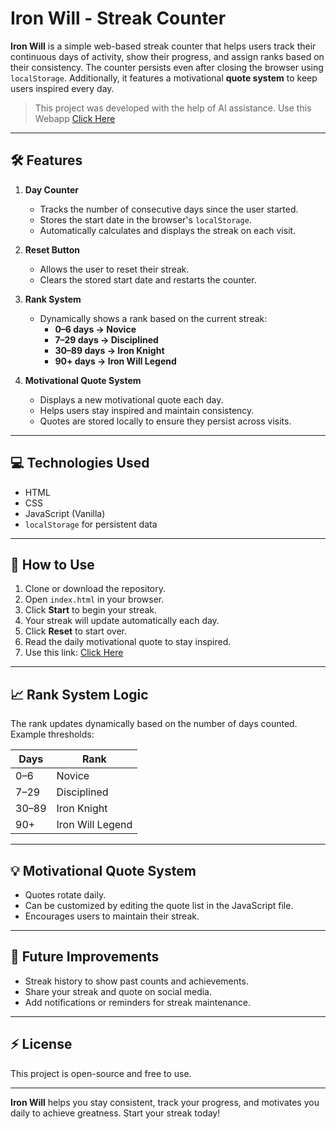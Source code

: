 # Iron Will - Streak Counter

**Iron Will** is a simple web-based streak counter that helps users track their continuous days of activity, show their progress, and assign ranks based on their consistency. The counter persists even after closing the browser using `localStorage`. Additionally, it features a motivational **quote system** to keep users inspired every day.  

> This project was developed with the help of AI assistance.
> Use this Webapp [Click Here](https://nahid-mahbub.github.io/Iron-Will/)

---

## 🛠 Features

1. **Day Counter**
   - Tracks the number of consecutive days since the user started.
   - Stores the start date in the browser's `localStorage`.
   - Automatically calculates and displays the streak on each visit.

2. **Reset Button**
   - Allows the user to reset their streak.
   - Clears the stored start date and restarts the counter.

3. **Rank System**
   - Dynamically shows a rank based on the current streak:
     - **0–6 days → Novice**
     - **7–29 days → Disciplined**
     - **30–89 days → Iron Knight**
     - **90+ days → Iron Will Legend**

4. **Motivational Quote System**
   - Displays a new motivational quote each day.
   - Helps users stay inspired and maintain consistency.
   - Quotes are stored locally to ensure they persist across visits.

---

## 💻 Technologies Used

- HTML  
- CSS  
- JavaScript (Vanilla)  
- `localStorage` for persistent data  

---

## 🚀 How to Use

1. Clone or download the repository.
2. Open `index.html` in your browser.
3. Click **Start** to begin your streak.
4. Your streak will update automatically each day.
5. Click **Reset** to start over.
6. Read the daily motivational quote to stay inspired.
7. Use this link: [Click Here](https://nahid-mahbub.github.io/Iron-Will/)

---

## 📈 Rank System Logic

The rank updates dynamically based on the number of days counted. Example thresholds:

| Days       | Rank               |
|------------|------------------|
| 0–6        | Novice            |
| 7–29       | Disciplined       |
| 30–89      | Iron Knight       |
| 90+        | Iron Will Legend  |

---

## 💡 Motivational Quote System

- Quotes rotate daily.
- Can be customized by editing the quote list in the JavaScript file.
- Encourages users to maintain their streak.

---

## 🔧 Future Improvements

- Streak history to show past counts and achievements.
- Share your streak and quote on social media.
- Add notifications or reminders for streak maintenance.

---

## ⚡ License

This project is open-source and free to use.

---

**Iron Will** helps you stay consistent, track your progress, and motivates you daily to achieve greatness. Start your streak today!
